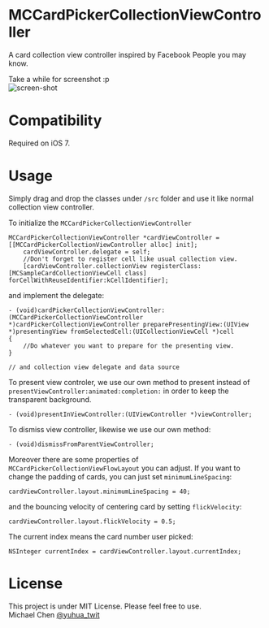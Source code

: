 # MCCardPickerCollectionViewController

A card collection view controller inspired by Facebook People you may know.

Take a while for screenshot :p   
![screen-shot](https://raw.githubusercontent.com/yuhua-chen/MCCardPickerCollectionViewController/master/demo.gif)

# Compatibility

Required on iOS 7.

# Usage

Simply drag and drop the classes under `/src` folder and use it like normal collection view controller.

To initialize the `MCCardPickerCollectionViewController`

```objc
MCCardPickerCollectionViewController *cardViewController = [[MCCardPickerCollectionViewController alloc] init];
	cardViewController.delegate = self;
	//Don't forget to register cell like usual collection view.
	[cardViewController.collectionView registerClass:[MCSampleCardCollectionViewCell class] forCellWithReuseIdentifier:kCellIdentifier];
```

and implement the delegate:

```objc
- (void)cardPickerCollectionViewController:(MCCardPickerCollectionViewController *)cardPickerCollectionViewController preparePresentingView:(UIView *)presentingView fromSelectedCell:(UICollectionViewCell *)cell
{
    //Do whatever you want to prepare for the presenting view.
}

// and collection view delegate and data source
```

To present view controler, we use our own method to present instead of `presentViewController:animated:completion:` in order to keep the transparent background. 

```objc
- (void)presentInViewController:(UIViewController *)viewController;
```

To dismiss view controller, likewise we use our own method:

```objc
- (void)dismissFromParentViewController;
```

Moreover there are some properties of `MCCardPickerCollectionViewFlowLayout` you can adjust. If you want to change the padding of cards, you can just set `minimumLineSpacing`:

```objc
cardViewController.layout.minimumLineSpacing = 40;
```

and the bouncing velocity of centering card by setting `flickVelocity`:

```objc
cardViewController.layout.flickVelocity = 0.5;
```

The current index means the card number user picked:

```objc
NSInteger currentIndex = cardViewController.layout.currentIndex;
```

License
============================
This project is under MIT License. Please feel free to use.  
Michael Chen [@yuhua_twit](https://twitter.com/yuhua_twit)
